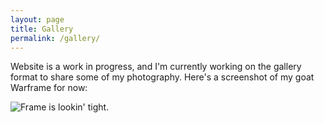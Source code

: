 ```yaml
---
layout: page
title: Gallery
permalink: /gallery/
---
```


Website is a work in progress, and I'm currently working on the gallery format to share some of my photography. Here's a screenshot of my goat Warframe for now:

![Frame is lookin' tight.](https://dl.dropboxusercontent.com/s/p5l6znikbi20c4m/20190103035902_1.jpg)
